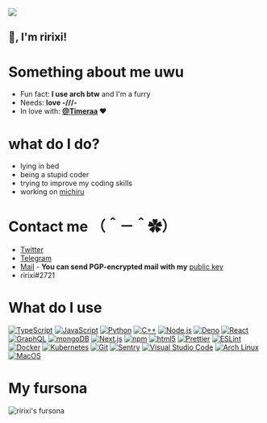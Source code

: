 ![](https://komarev.com/ghpvc/?username=ririxichan&style=flat-square&color=ff69b4)

## 👋, I'm ririxi!

# Something about me uwu
 - Fun fact: **I use arch btw** and I'm a furry
 - Needs: **love -///-**
 - In love with: **[@Timeraa](https://github.com/Timeraa) ❤️**
 
# what do I do?
 - lying in bed
 - being a stupid coder
 - trying to improve my coding skills
 - working on [michiru](https://michiruland.com/)

# Contact me （＾－＾✿）
 - [Twitter](https://twitter.com/ririxichan)
 - [Telegram](https://t.me/ririxichan)
 - [Mail](mailto:mail@ririxi.dev) - **You can send PGP-encrypted mail with my** [public key](https://i.ririxi.dev/ririxi_publickey.asc)
 - ririxi#2721

# What do I use
[<img alt="TypeScript" src="https://img.shields.io/badge/-TypeScript-007acc?style=flat-square&logo=typescript&logoColor=white" />](https://www.typescriptlang.org) [<img alt="JavaScript" src="https://img.shields.io/badge/-JavaScript-edb200?style=flat-square&logo=javascript&logoColor=white" />](https://developer.mozilla.org/en-US/docs/Web/JavaScript) [<img alt="Python" src="https://img.shields.io/badge/-Python-FFD43B?style=flat-square&logo=python&logoColor=white" />](https://python.org) [<img alt="C++" src="https://img.shields.io/badge/-C++-31429b?style=flat-square&logo=c%2B%2B&logoColor=white" />](https://en.wikipedia.org/wiki/C++) [<img alt="Node.js" src="https://img.shields.io/badge/-Node.js-43853d?style=flat-square&logo=Node.js&logoColor=white" />](https://nodejs.org) [<img alt="Deno" src="https://img.shields.io/badge/-Deno-000000?style=flat-square&logo=Deno&logoColor=white" />](https://deno.land) [<img alt="React" src="https://img.shields.io/badge/-React-45b8d8?style=flat-square&logo=react&logoColor=white" />](https://reactjs.org) [<img alt="GraphQL" src="https://img.shields.io/badge/-GraphQL-e535ab?style=flat-square&logo=graphql&logoColor=white" />](https://graphql.org) [<img alt="mongoDB" src="https://img.shields.io/badge/-mongoDB-4fb23f?style=flat-square&logo=mongodb&logoColor=white" />](https://mongodb.com) [<img alt="Next.js" src="https://img.shields.io/badge/-Next.js-000000?style=flat-square&logo=Next.js&logoColor=white" />](https://nextjs.org) [<img alt="npm" src="https://img.shields.io/badge/-NPM-CB3837?style=flat-square&logo=npm&logoColor=white" />](https://npmjs.com) [<img alt="html5" src="https://img.shields.io/badge/-HTML5-E34F26?style=flat-square&logo=html5&logoColor=white" />](https://developer.mozilla.org/en-US/docs/Web/Guide/HTML/HTML5) [<img alt="Prettier" src="https://img.shields.io/badge/-Prettier-F7B93E?style=flat-square&logo=prettier&logoColor=white" />](https://prettier.io/) [<img alt="ESLint" src="https://img.shields.io/badge/-ESLint-4B32C3?style=flat-square&logo=eslint&logoColor=white" />](https://eslint.org/) [<img alt="Docker" src="https://img.shields.io/badge/-Docker-2496ED?style=flat-square&logo=docker&logoColor=white" />](https://docker.com/) [<img alt="Kubernetes" src="https://img.shields.io/badge/-Kubernetes-326CE5?style=flat-square&logo=kubernetes&logoColor=white" />](https://kubernetes.io/) [<img alt="Git" src="https://img.shields.io/badge/-Git-f05033?style=flat-square&logo=git&logoColor=white" />](https://git-scm.com) [<img alt="Sentry" src="https://img.shields.io/badge/-Sentry-362d59?style=flat-square&logo=sentry&logoColor=white" />](https://sentry.io) [<img alt="Visual Studio Code" src="https://img.shields.io/badge/-Visual Studio Code-007ACC?style=flat-square&logo=visual-studio-code&logoColor=white" />](https://code.visualstudio.com/) [<img alt="Arch Linux" src="https://img.shields.io/badge/-Arch Linux-1793D1?style=flat-square&logo=arch-linux&logoColor=white" />](https://archlinux.org/) [<img alt="MacOS" src="https://img.shields.io/badge/-MacOS-999999?style=flat-square&logo=apple&logoColor=white" />](https://www.apple.com/macos/what-is/)

# My fursona
<img alt="ririxi's fursona" src="https://i.ririxi.dev/fursona.png"/>
